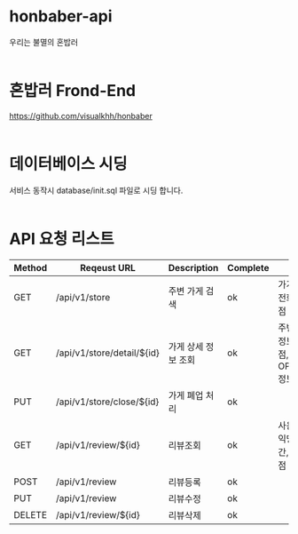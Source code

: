 # honbaber-api
우리는 불멸의 혼밥러
<br/><br/>
# 혼밥러 Frond-End
https://github.com/visualkhh/honbaber
<br/><br/>
# 데이터베이스 시딩
서비스 동작시 database/init.sql 파일로 시딩 합니다.
<br/><br/>
# API 요청 리스트
Method | Reqeust URL | Description | Complete | return
----|----|----|----|----
GET | /api/v1/store | 주변 가게 검색 | ok | 가게명, 주소, 전화번호, 총평점
GET | /api/v1/store/detail/${id} | 가게 상세 정보 조회 | ok | 주변 가게 검색 정보 + 상세평점, OPEN.CLOSE 정보, 웹사이트
PUT | /api/v1/store/close/${id} | 가게 폐업 처리 | ok | 
GET | /api/v1/review/${id} | 리뷰조회 | ok | 사용자 작성한 익명닉네임, 시간, 센스, 맛 평점 
POST | /api/v1/review | 리뷰등록 | ok |
PUT | /api/v1/review | 리뷰수정 | ok |
DELETE | /api/v1/review/${id} | 리뷰삭제 | ok |
